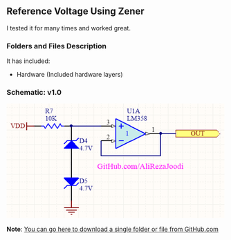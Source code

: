 ## Reference Voltage Using Zener
I tested it for many times and worked great.

### Folders and Files Description
It has included:
- Hardware (Included hardware layers)

### Schematic: v1.0
![](Hardware/v1.0.png)

**Note**: [You can go here to download a single folder or file from GitHub.com](https://minhaskamal.github.io/DownGit/#/home)